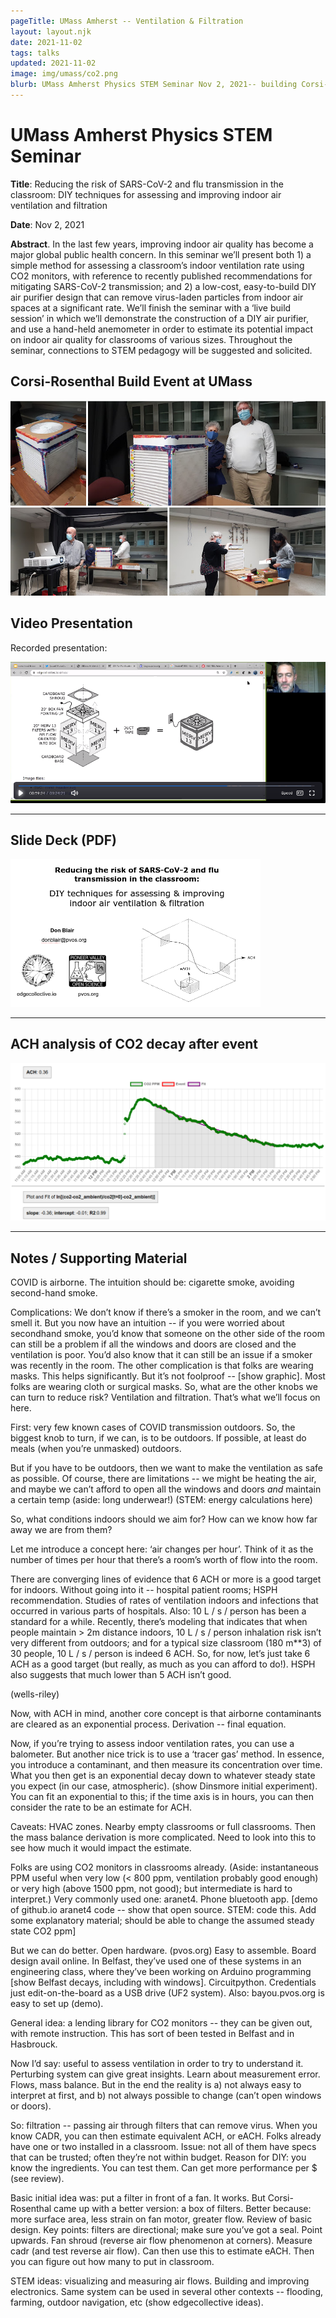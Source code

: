 ```yaml
---
pageTitle: UMass Amherst -- Ventilation & Filtration
layout: layout.njk
date: 2021-11-02
tags: talks 
updated: 2021-11-02
image: img/umass/co2.png
blurb: UMass Amherst Physics STEM Seminar Nov 2, 2021-- building Corsi-Rosenthal boxes and learning about DIY ventilation assessment and 
---
```


# UMass Amherst Physics STEM Seminar

**Title**: Reducing the risk of SARS-CoV-2 and flu transmission in the classroom: DIY techniques for assessing and improving indoor air ventilation and filtration

**Date**: Nov 2, 2021

**Abstract**.  In the last few years, improving indoor air quality has become a major global public health concern.  In this seminar we’ll present both 1) a simple method for assessing a classroom’s indoor ventilation rate using CO2 monitors, with reference to recently published recommendations for mitigating SARS-CoV-2 transmission; and 2) a low-cost, easy-to-build DIY air purifier design that can remove virus-laden particles from indoor air spaces at a significant rate.  We’ll finish the seminar with a ‘live build session’ in which we’ll demonstrate the construction of a DIY air purifier, and use a hand-held anemometer in order to estimate its potential impact on indoor air quality for classrooms of various sizes. Throughout the seminar, connections to STEM pedagogy will be suggested and solicited. 

## Corsi-Rosenthal Build Event at UMass

[![](/img/umass/build.png)](https://photos.app.goo.gl/4cduJ3nEEm5MQETn7)

## Video Presentation

Recorded presentation:

[![](/img/umass/video_present.png)](https://umass-amherst.zoom.us/rec/play/hfFMsi-lWHGqbeDtMEeEd5dSZKtj4MFNeMhKBToh2MGs2XdAtmAfZCfBwjwqrG3XDzDxc1i6hOj7tuFf.4RFHGoEoUL3275dp?startTime=1635882972000&_x_zm_rtaid=cbvl_rk0SK29sl8A_OK4-Q.1635953240619.eb30c8af46deb90815bbc3235ae12405&_x_zm_rhtaid=339)

---

## Slide Deck (PDF)

<!--
[![](/img/co2/umass_cover.png)](/img/co2/ec_co2_corsi_umass_physics_2021_11_02.pdf)
-->

<a href="/img/co2/ec_co2_corsi_umass_physics_2021_11_02.pdf"><img src="/img/co2/umass_cover.png" width=400></a>

---

## ACH analysis of CO2 decay after event

![](/img/co2/ach_analysis_hasbrouck.png)

---
## Notes / Supporting Material

COVID is airborne.
The intuition should be: cigarette smoke, avoiding second-hand smoke.

Complications: 
We don’t know if there’s a smoker in the room, and we can’t smell it. But you now have an intuition -- if you were worried about secondhand smoke, you’d know that someone on the other side of the room can still be a problem if all the windows and doors are closed and the ventilation is poor.  You’d also know that it can still be an issue if a smoker was recently in the room.
The other complication is that folks are wearing masks.  This helps significantly.  But it’s not foolproof -- [show graphic].  Most folks are wearing cloth or surgical masks.  So, what are the other knobs we can turn to reduce risk?  Ventilation and filtration. That’s what we’ll focus on here.

First: very few known cases of COVID transmission outdoors.  So, the biggest knob to turn, if we can, is to be outdoors.  If possible, at least do meals (when you’re unmasked) outdoors.  

But if you have to be outdoors, then we want to make the ventilation as safe as possible.  Of course, there are limitations -- we might be heating the air, and maybe we can’t afford to open all the windows and doors *and* maintain a certain temp (aside:  long underwear!)  (STEM: energy calculations here)

So, what conditions indoors should we aim for? How can we know how far away we are from them? 

Let me introduce a concept here:  ‘air changes per hour’.  Think of it as the number of times per hour that there’s a room’s worth of flow into the room.

There are converging lines of evidence that 6 ACH or more is a good target for indoors.  Without going into it -- hospital patient rooms; HSPH recommendation.  Studies of rates of ventilation indoors and infections that occurred in various parts of hospitals.  Also: 10 L / s / person has been a standard for a while.  Recently, there’s modeling that indicates that when people maintain > 2m distance indoors, 10 L / s / person inhalation risk isn’t very different from outdoors; and for a typical size classroom (180 m**3) of 30 people, 10 L / s / person is indeed 6 ACH.  So, for now, let’s just take 6 ACH as a good target (but really, as much as you can afford to do!).  HSPH also suggests that much lower than 5 ACH isn’t good.  

(wells-riley)

Now, with ACH in mind, another core concept is that airborne contaminants are cleared as an exponential process. Derivation -- final equation.  

Now, if you’re trying to assess indoor ventilation rates, you can use a balometer.  But another nice trick is to use a ‘tracer gas’ method.  In essence, you introduce a contaminant, and then measure its concentration over time.  What you then get is an exponential decay down to whatever steady state you expect (in our case, atmospheric).  (show Dinsmore initial experiment).  You can fit an exponential to this; if the time axis is in hours, you can then consider the rate to be an estimate for ACH.  

Caveats: HVAC zones.  Nearby empty classrooms or full classrooms. Then the mass balance derivation is more complicated.  Need to look into this to see how much it would impact the estimate. 

Folks are using CO2 monitors in classrooms already. (Aside: instantaneous PPM useful when very low (< 800 ppm, ventilation probably good enough) or very high (above 1500 ppm, not good); but intermediate is hard to interpret.)  Very commonly used one: aranet4. Phone bluetooth app.  [demo of github.io aranet4 code -- show that open source.  STEM:  code this.  Add some explanatory material; should be able to change the assumed steady state CO2 ppm]

But we can do better.  Open hardware. (pvos.org)   Easy to assemble. Board design avail online.  In Belfast, they’ve used one of these systems in an engineering class, where they’ve been working on Arduino programming  [show Belfast decays, including with windows].  Circuitpython. Credentials just edit-on-the-board as a USB drive (UF2 system).  Also: bayou.pvos.org is easy to set up (demo).

General idea: a lending library for CO2 monitors -- they can be given out, with remote instruction.  This has sort of been tested in Belfast and in Hasbrouck. 

Now I’d say: useful to assess ventilation in order to try to understand it. Perturbing system can give great insights. Learn about measurement error.  Flows, mass balance.  But in the end the reality is a) not always easy to interpret at first, and b) not always possible to change (can’t open windows or doors).  

So: filtration -- passing air through filters that can remove virus. When you know CADR, you can then estimate equivalent ACH, or eACH.  Folks already have one or two installed in a classroom.  Issue: not all of them have specs that can be trusted; often they’re not within budget.  Reason for DIY:  you know the ingredients. You can test them. Can get more performance per $ (see review).  

Basic initial idea was: put a filter in front of a fan. It works.  But Corsi-Rosenthal came up with a better version:  a box of filters.  Better because: more surface area, less strain on fan motor, greater flow.  Review of basic design. Key points:  filters are directional; make sure you’ve got a seal. Point upwards. Fan shroud (reverse air flow phenomenon at corners).  Measure cadr (and test reverse air flow).  Can then use this to estimate eACH.  Then you can figure out how many to put in classroom.  

STEM ideas:  visualizing and measuring air flows.  Building and improving electronics. Same system can be used in several other contexts -- flooding, farming, outdoor navigation, etc (show edgecollective ideas).  
